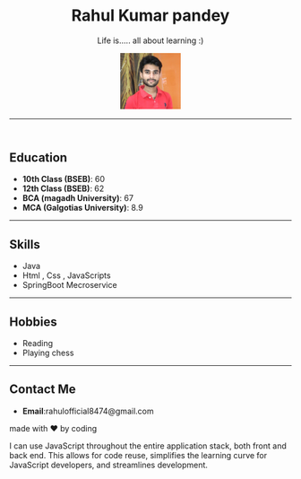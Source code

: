 <!DOCTYPE html>
<html lang="en">
<head>
    <meta charset="UTF-8">
    <meta name="viewport" content="width=device-width, initial-scale=1.0">
    <title>Self intro</title>
</head>
<body>
    <header>
    <h1>Rahul Kumar pandey</h1>
    <p>Life is..... all about learning :)</p>
    <img src="html/self.jpg/" alt="rahul" height="100px"/>
    <hr/></header>
    <section>
    <h2>Education</h2>
    <ul>
        <li><b>10th Class (BSEB)</b>: 60</li>
        <li><b>12th Class (BSEB)</b>: 62</li>
        <li><b>BCA (magadh University)</b>: 67</li>
        <li><b>MCA (Galgotias University)</b>: 8.9</li>
    </ul>
    <hr></section>
    <section>
    <h2>Skills</h2>
    <ul>
        <li>Java</li>
        <li>Html , Css , JavaScripts</li>
        <li>SpringBoot Mecroservice</li>
    </ul>
    <hr></section>
    <section>
    <h2>Hobbies</h2>
     <ul>
        <li>Reading</li>
        <li>Playing chess</li>
     </ul>
     <hr></section>
     <footer>
     <h2>Contact Me</h2>
     <ul>
        <li> <b>Email</b>:rahulofficial8474@gmail.com</li></ul>
        <p>made with &hearts; by coding </p></footer>


<p>I can use JavaScript throughout the entire application stack, both front and back end. This allows for code reuse, simplifies the learning curve for JavaScript developers, and streamlines development.</p>
</body>
</html>
